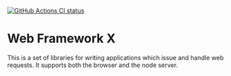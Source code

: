 [![GitHub Actions CI status][gh-actions-badge]][gh-actions]

# Web Framework X

This is a set of libraries for writing applications which issue and handle
web requests. It supports both the browser and the node server.

[gh-actions-badge]: https://github.com/aradzie/fastr/workflows/CI/badge.svg
[gh-actions]: https://github.com/aradzie/fastr/actions
